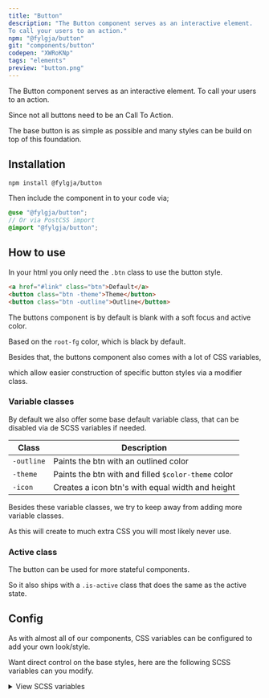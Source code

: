 ```yaml
---
title: "Button"
description: "The Button component serves as an interactive element.
To call your users to an action."
npm: "@fylgja/button"
git: "components/button"
codepen: "XWRoKNp"
tags: "elements"
preview: "button.png"
---
```


The Button component serves as an interactive element.
To call your users to an action.

Since not all buttons need to be an Call To Action.

The base button is as simple as possible
and many styles can be build on top of this foundation.

## Installation

```bash
npm install @fylgja/button
```

Then include the component in to your code via;

```scss
@use "@fylgja/button";
// Or via PostCSS import
@import "@fylgja/button";
```

## How to use

In your html you only need the `.btn` class to use the button style.

```html
<a href="#link" class="btn">Default</a>
<button class="btn -theme">Theme</button>
<button class="btn -outline">Outline</button>
```

The buttons component is by default is blank with a soft focus and active color.

Based on the `root-fg` color, which is black by default.

Besides that, the buttons component also comes with a lot of CSS variables,

which allow easier construction of specific button styles via a modifier class.

### Variable classes

By default we also offer some base default variable class, that can be disabled via de SCSS variables if needed.

| Class      | Description                                         |
| ---------- | --------------------------------------------------- |
| `-outline` | Paints the btn with an outlined color               |
| `-theme`   | Paints the btn with and filled `$color-theme` color |
| `-icon`    | Creates a icon btn's with equal width and height    |

Besides these variable classes, we try to keep away from adding more variable classes.

As this will create to much extra CSS you will most likely never use.

### Active class

The button can be used for more stateful components.

So it also ships with a `.is-active` class that does the same as the active state.

## Config

As with almost all of our components, CSS variables can be configured to add your own look/style.

Want direct control on the base styles, here are the following SCSS variables can you modify.

<details class="faq-panel"><summary>View SCSS variables</summary>

```scss
$enable-btn-theme: true !default;
$enable-btn-outline: true !default;
$enable-btn-icon: true !default;

$btn-icon-size: 2.125em !default;

$btn-padding: 0.375rem 0.8rem !default;
$btn-border-size: 1px !default;
$btn-border-style: solid !default;
$btn-radius: 4px !default;
$btn-font-size: inherit !default;
$btn-line-height: inherit !default;
$btn-font-weight: 500 !default;
$btn-transition: 0.2s linear;
$btn-transition-property: (
    color,
    background-color,
    border-color,
    box-shadow
) !default;

$btn-stroke: transparent !default;
$btn-bg: transparent !default;
$btn-color: inherit !default;

$btn-focus-stroke: transparent !default;
$btn-focus-bg: color.change($root-fg, $alpha: 0.05) !default;
$btn-focus-color: inherit !default;

$btn-active-stroke: transparent !default;
$btn-active-bg: color.change($root-fg, $alpha: 0.2) !default;
$btn-active-color: inherit !default;

$btn-disabled-opacity: 0.7 !default;
```

</details>
